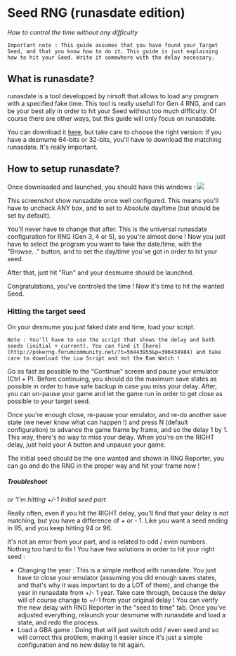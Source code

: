 # Seed RNG (runasdate edition)
_How to control the time without any difficulty_
```
Important note : This guide assumes that you have found your Target Seed, and that you know how to do it. This guide is just explaining how to hit your Seed. Write it somewhere with the delay necessary.
```

## What is runasdate?

runasdate is a tool developped by nirsoft that allows to load any program with a specified fake time. This tool is really usefull for Gen 4 RNG, and can be your best ally in order to hit your Seed without too much difficulty. Of course there are other ways, but this guide will only focus on runasdate.

You can download it [here](https://www.nirsoft.net/utils/run_as_date.html), but take care to choose the right version: If you have a desmume 64-bits or 32-bits, you'll have to download the matching runasdate. It's really important.

## How to setup runasdate?

Once downloaded and launched, you should have this windows : 
![](https://i.imgur.com/HeUoPmv.png)

This screenshot show runsadate once well configured. This means you'll have to uncheck ANY box, and to set to Absolute day/time (but should be set by default).

You'll never have to change that after. This is the universal runasdate configuration for RNG (Gen 3, 4 or 5), so you're almost done ! Now you just have to select the program you want to fake the date/time, with the "Browse..." button, and to set the day/time you've got in order to hit your seed.

After that, just hit "Run" and your desmume should be launched.

Congratulations, you've controled the time ! Now it's time to hit the wanted Seed.

### Hitting the target seed

On your desmume you just faked date and time, load your script.
```
Note : You'll have to use the script that shows the delay and both seeds (initial + current). You can find it [here](http://pokerng.forumcommunity.net/?t=56443955&p=396434984) and take care to download the Lua Script and not the Ram Watch !
```
Go as fast as possible to the "Continue" screen and pause your emulator (Ctrl + P). Before continuing, you should do the maximum save states as possible in order to have safe backup in case you miss your delay. After, you can un-pause your game and let the game run in order to get close as possible to your target seed. 

Once you're enough close, re-pause your emulator, and re-do another save state (we never know what can happen !) and press N (default configuration) to advance the game frame by frame, and so the delay 1 by 1. This way, there's no way to miss your delay. When you're on the RIGHT delay, just hold your A button and unpause your game. 

The initial seed should be the one wanted and shown in RNG Reporter, you can go and do the RNG in the proper way and hit your frame now !

##### Troubleshoot
_or 'I'm hitting +/-1 Initial seed part_

Really often, even if you hit the RIGHT delay, you'll find that your delay is not matching, but you have a difference of + or - 1. Like you want a seed ending in 95, and you keep hitting 94 or 96. 

It's not an error from your part, and is related to odd / even numbers. Nothing too hard to fix ! You have two solutions in order to hit your right seed :

* Changing the year : This is a simple method with runasdate. You just have to close your emulator (assuming you did enough saves states, and that's why it was important to do a LOT of them), and change the year in runasdate from +/- 1 year. Take care through, because the delay will of course change to +/-1 from your original delay ! You can verify the new delay with RNG Reporter in the "seed to time" tab. Once you've adjusted everything, relaunch your desmume with runasdate and load a state, and redo the process.
* Load a GBA game : Doing that will just switch odd / even seed and so will correct this problem, making it easier since it's just a simple configuration and no new delay to hit again.
